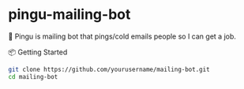# pingu-mailing-bot
🤖 Pingu is mailing bot that pings/cold emails people so I can get a job. 

📦 Getting Started
```bash
git clone https://github.com/yourusername/mailing-bot.git
cd mailing-bot
```

